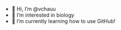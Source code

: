 - 👋 Hi, I’m @vchauu
- 👀 I’m interested in biology
- 🌱 I’m currently learning how to use GitHub!


<!---
vchauu/vchauu is a ✨ special ✨ repository because its `README.md` (this file) appears on your GitHub profile.
You can click the Preview link to take a look at your changes.
--->
